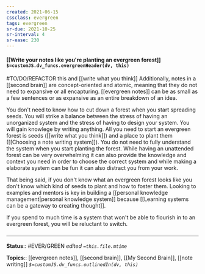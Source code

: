 ```yaml
---
created: 2021-06-15
cssclass: evergreen
tags: evergreen
sr-due: 2021-10-25
sr-interval: 4
sr-ease: 230
---
```


#### [[Write your notes like you're planting an evergreen forest]] `$=customJS.dv_funcs.evergreenHeader(dv, this)`
#TO/DO/REFACTOR this and [[write what you think]]
Additionally, notes in a [[second brain]] are concept-oriented and atomic, meaning that they do not need to expansive or all encapturing. [[evergreen notes]] can be as small as a few sentences or as expansive as an entire breakdown of an idea.  

You don't need to know how to cut down a forest when you start spreading seeds. You will strike a balance between the stress of having an unorganized system and the stress of having to design your system. You will gain knowlege by writing anything. All you need to start an evergreen forest is seeds ([[write what you think]]) and a place to plant them ([[Choosing a note writing system]]). You do not need to fully understand the system when you start planting the forest.  While having an unattended forest can be very overwhelming it can also provide the knowledge and context you need in order to choose the correct system and while making a elaborate system can be fun it can also distract you from your work. 

That being said, if you don't know what an evergreen forest looks like you don't know which kind of seeds to plant and how to foster them. Looking to examples and mentors is key in building a [[personal knowledge management|personal knowledge system]] because [[Learning systems can be a gateway to creating thought]].

If you spend to much time is a system that won't be able to flourish in to an evergreen forest, you will be reluctant to switch.  


### <hr class="footnote"/>

**Status**:: #EVER/GREEN 
*edited `=this.file.mtime`*

**Topics**:: [[evergreen notes]], [[second brain]], [[My Second Brain]], [[note writing]]
*`$=customJS.dv_funcs.outlinedIn(dv, this)`*



